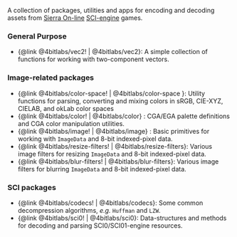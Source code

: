 A collection of packages, utilities and apps for encoding and decoding assets from [Sierra On-line][sierra] [SCI-engine][sci0] games.

### General Purpose

- {@link @4bitlabs/vec2! | @4bitlabs/vec2}: A simple collection of functions for working with two-component vectors.

### Image-related packages

- {@link @4bitlabs/color-space! | @4bitlabs/color-space }: Utility functions for parsing, converting and mixing colors in sRGB, CIE-XYZ, CIELAB, and okLab color spaces
- {@link @4bitlabs/color! | @4bitlabs/color} : CGA/EGA palette definitions and CGA color manipulation utilities.
- {@link @4bitlabs/image! | @4bitlabs/image} : Basic primitives for working with `ImageData` and 8-bit indexed-pixel data.
- {@link @4bitlabs/resize-filters! | @4bitlabs/resize-filters}: Various image filters for resizing `ImageData` and 8-bit indexed-pixel data.
- {@link @4bitlabs/blur-filters! | @4bitlabs/blur-filters}: Various image filters for blurring `ImageData` and 8-bit indexed-pixel data.

### SCI packages

- {@link @4bitlabs/codecs! | @4bitlabs/codecs}: Some common decompression algorithms, _e.g._ `Huffman` and `LZW`.
- {@link @4bitlabs/sci0! | @4bitlabs/sci0}: Data-structures and methods for decoding and parsing SCI0/SCI01-engine
  resources.

[sierra]: https://en.wikipedia.org/wiki/Sierra_Entertainment
[sci0]: http://sciwiki.sierrahelp.com/index.php/Sierra_Creative_Interpreter
